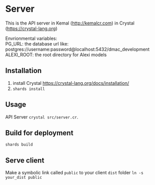 # Server
This is the API server in Kemal (http://kemalcr.com) in Crystal (https://crystal-lang.org)

Envrionmental variables:  
PG_URL: the database url like: postgres://username:password@localhost:5432/dmac_development  
ALEXI_ROOT: the root directory for Alexi models  

## Installation
1. install Crystal https://crystal-lang.org/docs/installation/
2. `shards install`

## Usage
API Server `crystal src/server.cr`.

## Build for deployment
`shards build`

## Serve client
Make a symbolic link called `public` to your client `dist` folder `ln -s your_dist public`

